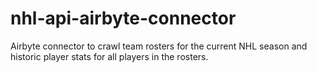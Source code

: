 # nhl-api-airbyte-connector
Airbyte connector to crawl team rosters for the current NHL season and historic player stats for all players in the rosters. 
